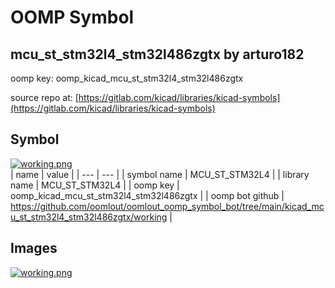 # OOMP Symbol  
## mcu_st_stm32l4_stm32l486zgtx  by arturo182  
  
oomp key: oomp_kicad_mcu_st_stm32l4_stm32l486zgtx  
  
source repo at: [https://gitlab.com/kicad/libraries/kicad-symbols](https://gitlab.com/kicad/libraries/kicad-symbols)  
## Symbol  
  
[![working.png](working_600.png)](working.png)  
| name | value | 
| --- | --- | 
| symbol name | MCU_ST_STM32L4 | 
| library name | MCU_ST_STM32L4 | 
| oomp key | oomp_kicad_mcu_st_stm32l4_stm32l486zgtx | 
| oomp bot github | https://github.com/oomlout/oomlout_oomp_symbol_bot/tree/main/kicad_mcu_st_stm32l4_stm32l486zgtx/working | 
## Images  
  
[![working.png](working_140.png)](working.png)  
